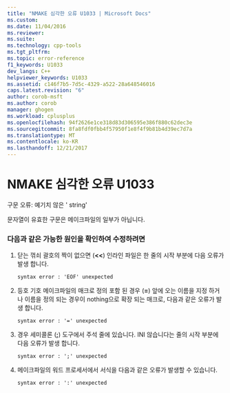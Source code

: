 ```yaml
---
title: "NMAKE 심각한 오류 U1033 | Microsoft Docs"
ms.custom: 
ms.date: 11/04/2016
ms.reviewer: 
ms.suite: 
ms.technology: cpp-tools
ms.tgt_pltfrm: 
ms.topic: error-reference
f1_keywords: U1033
dev_langs: C++
helpviewer_keywords: U1033
ms.assetid: c146f7b5-7d5c-4329-a522-28a648546016
caps.latest.revision: "6"
author: corob-msft
ms.author: corob
manager: ghogen
ms.workload: cplusplus
ms.openlocfilehash: 94f2626e1ce318d83d306595e386f880c62dec3e
ms.sourcegitcommit: 8fa8fdf0fbb4f57950f1e8f4f9b81b4d39ec7d7a
ms.translationtype: MT
ms.contentlocale: ko-KR
ms.lasthandoff: 12/21/2017
---
```

# <a name="nmake-fatal-error-u1033"></a>NMAKE 심각한 오류 U1033
구문 오류: 예기치 않은 ' string'  
  
 문자열이 유효한 구문은 메이크파일의 일부가 아닙니다.  
  
### <a name="to-fix-by-checking-the-following-possible-causes"></a>다음과 같은 가능한 원인을 확인하여 수정하려면  
  
1.  닫는 꺾쇠 괄호의 짝이 없으면 (**<<**) 인라인 파일은 한 줄의 시작 부분에 다음 오류가 발생 합니다.  
  
    ```  
    syntax error : 'EOF' unexpected  
    ```  
  
2.  등호 기호 메이크파일의 매크로 정의 포함 된 경우 (**=**) 앞에 오는 이름을 지정 하거나 이름을 정의 되는 경우이 nothing으로 확장 되는 매크로, 다음과 같은 오류가 발생 합니다.  
  
    ```  
    syntax error : '=' unexpected  
    ```  
  
3.  경우 세미콜론 (**;**) 도구에서 주석 줄에 있습니다. INI 않습니다는 줄의 시작 부분에 다음 오류가 발생 합니다.  
  
    ```  
    syntax error : ';' unexpected  
    ```  
  
4.  메이크파일의 워드 프로세서에서 서식을 다음과 같은 오류가 발생할 수 있습니다.  
  
    ```  
    syntax error : ':' unexpected  
    ```